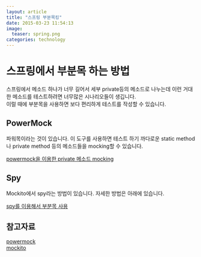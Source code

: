 ```yaml
---
layout: article
title: "스프링 부분목킹"
date: 2015-03-23 11:54:13
image: 
  teaser: spring.png
categories: technology
---
```


# 스프링에서 부분목 하는 방법
스프링에서 메소드 하나가 너무 길어서 세부 private등의 메소드로 나누는데 이런 거대한 메소드를 테스트하려면 너무많은 시나리오들이 생깁니다.  
이럴 때에 부분목을 사용하면 보다 편리하게 테스트를 작성할 수 있습니다. 

## PowerMock
파워목이라는 것이 있습니다. 이 도구를 사용하면 테스트 하기 까다로운 static method나 private method 등의 메소드들을 mocking할 수 있습니다.

[powermock을 이용한 private 메소드 mocking](https://code.google.com/p/powermock/wiki/MockPrivate)

## Spy
Mockito에서 spy라는 방법이 있습니다. 자세한 방법은 아래에 있습니다.

[spy를 이용해서 부분목 사용](http://docs.mockito.googlecode.com/hg/latest/org/mockito/Mockito.html#spy)

## 참고자료  
[powermock](https://code.google.com/p/powermock/)  
[mockito](http://docs.mockito.googlecode.com/hg/latest/org/mockito/Mockito.html)  